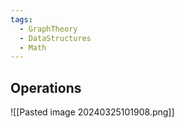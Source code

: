 ```yaml
---
tags:
  - GraphTheory
  - DataStructures
  - Math
---
```

## Operations
![[Pasted image 20240325101908.png]]
